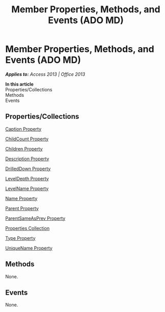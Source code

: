 ﻿---
title: Member Properties, Methods, and Events (ADO MD)
TOCTitle: Properties, Methods, and Events
ms:assetid: 67d28214-2805-010b-eb10-4995fb69506c
ms:mtpsurl: https://msdn.microsoft.com/en-us/library/JJ249404(v=office.15)
ms:contentKeyID: 48545371
ms.date: 09/18/2015
mtps_version: v=office.15
---

# Member Properties, Methods, and Events (ADO MD)


_**Applies to:** Access 2013 | Office 2013_

**In this article**  
Properties/Collections  
Methods  
Events  

## Properties/Collections

[Caption Property](caption-property-ado-md.md)

[ChildCount Property](childcount-property-ado-md.md)

[Children Property](children-property-ado-md.md)

[Description Property](description-property-ado-md.md)

[DrilledDown Property](drilleddown-property-ado-md.md)

[LevelDepth Property](leveldepth-property-ado-md.md)

[LevelName Property](levelname-property-ado-md.md)

[Name Property](name-property-ado-md.md)

[Parent Property](parent-property-ado-md.md)

[ParentSameAsPrev Property](parentsameasprev-property-ado-md.md)

[Properties Collection](properties-collection-ado.md)

[Type Property](type-property-ado-md.md)

[UniqueName Property](uniquename-property-ado-md.md)

## Methods

None.

## Events

None.

